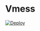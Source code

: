 # Vmess
[![Deploy](https://www.herokucdn.com/deploy/button.png)](https://dashboard.heroku.com/new?template=https://github.com/KittyMoonZz/Kitty)
